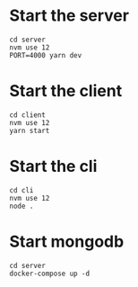 


# Start the server

```
cd server
nvm use 12
PORT=4000 yarn dev
```

# Start the client

```
cd client
nvm use 12
yarn start
```

# Start the cli

```
cd cli
nvm use 12
node .
```

# Start mongodb

```
cd server
docker-compose up -d
```
